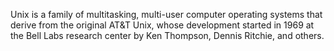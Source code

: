 Unix is a family of multitasking, multi-user computer operating systems that derive from the original AT&T Unix, whose development started in 1969 at the Bell Labs research center by Ken Thompson, Dennis Ritchie, and others.